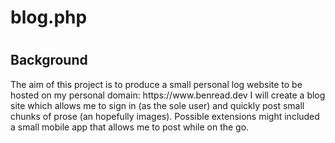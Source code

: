 <h1>blog.php<h1>
<h2>Background</h2>
<p>
  The aim of this project is to produce a small personal log website to be hosted on my personal domain: https://www.benread.dev
  I will create a blog site which allows me to sign in (as the sole user) and quickly post small chunks of prose (an hopefully images). Possible extensions might included a small mobile app that allows me to post while on the go.
</p>

